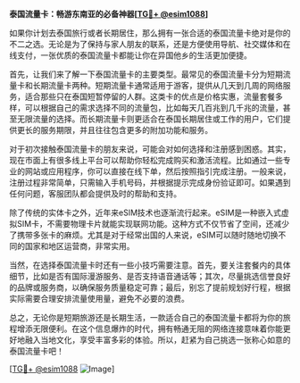 **泰国流量卡：畅游东南亚的必备神器[[TG💪+ @esim1088](https://t.me/s/esim1088)]**

如果你计划去泰国旅行或者长期居住，那么拥有一张合适的泰国流量卡绝对是你的不二之选。无论是为了保持与家人朋友的联系，还是方便使用导航、社交媒体和在线支付，一张优质的泰国流量卡都能让你在异国他乡的生活更加便捷。

首先，让我们来了解一下泰国流量卡的主要类型。最常见的泰国流量卡分为短期流量卡和长期流量卡两种。短期流量卡通常适用于游客，提供从几天到几周的网络服务，适合那些只在泰国短暂停留的人群。这类卡的优点是价格实惠，流量套餐多样，可以根据自己的需求选择不同的流量包，比如每天几百兆到几千兆的流量，甚至无限流量的选择。而长期流量卡则更适合在泰国长期居住或工作的用户，它们提供更长的服务期限，并且往往包含更多的附加功能和服务。

对于初次接触泰国流量卡的朋友来说，可能会对如何选择和注册感到困惑。其实，现在市面上有很多线上平台可以帮助你轻松完成购买和激活流程。比如通过一些专业的网站或应用程序，你可以直接在线下单，然后按照指引完成注册。一般来说，注册过程非常简单，只需输入手机号码，并根据提示完成身份验证即可。如果遇到任何问题，客服团队都会提供及时的帮助和支持。

除了传统的实体卡之外，近年来eSIM技术也逐渐流行起来。eSIM是一种嵌入式虚拟SIM卡，不需要物理卡片就能实现联网功能。这种方式不仅节省了空间，还减少了携带多张卡的麻烦。尤其是对于经常出国的人来说，eSIM可以随时随地切换不同的国家和地区运营商，非常实用。

当然，在选择泰国流量卡时还有一些小技巧需要注意。首先，要关注套餐内的具体细节，比如是否有国际漫游服务、是否支持语音通话等；其次，尽量挑选信誉良好的品牌或服务商，以确保服务质量稳定可靠；最后，别忘了提前规划好行程，根据实际需要合理安排流量使用量，避免不必要的浪费。

总之，无论你是短期旅游还是长期生活，一款适合自己的泰国流量卡都将为你的旅程增添无限便利。在这个信息爆炸的时代，拥有畅通无阻的网络连接意味着你能更好地融入当地文化，享受丰富多彩的体验。所以，赶紧为自己挑选一张称心如意的泰国流量卡吧！

[[TG💪+ @esim1088](https://t.me/s/esim1088) ![Image](https://i.postimg.cc/4NQfJmqS/Snipaste-2025-05-13-00-14-12.png)]